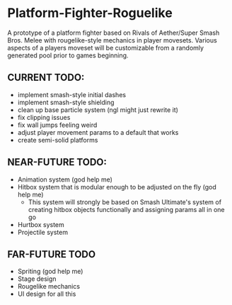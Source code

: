 # Platform-Fighter-Roguelike

A prototype of a platform fighter based on Rivals of Aether/Super Smash Bros. Melee with rougelike-style mechanics in player movesets. Various aspects of a players moveset will be customizable from a randomly generated pool prior to games beginning.

## CURRENT TODO:

- implement smash-style initial dashes
- implement smash-style shielding
- clean up base particle system (ngl might just rewrite it)
- fix clipping issues
- fix wall jumps feeling weird
- adjust player movement params to a default that works
- create semi-solid platforms

## NEAR-FUTURE TODO:

- Animation system (god help me)
- Hitbox system that is modular enough to be adjusted on the fly (god help me)
  - This system will strongly be based on Smash Ultimate's system of creating hitbox objects functionally and assigning params all in one go
- Hurtbox system
- Projectile system

## FAR-FUTURE TODO

- Spriting (god help me)
- Stage design
- Rougelike mechanics
- UI design for all this
